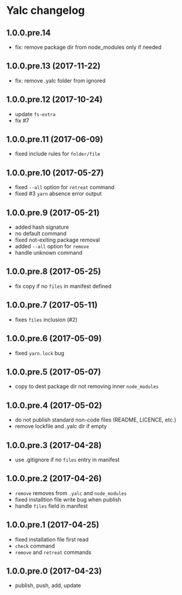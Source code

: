 # Yalc changelog

## 1.0.0.pre.14 
- fix: remove package dir from node_modules only if needed

## 1.0.0.pre.13 (2017-11-22)
- fix: remove .yalc folder from ignored

## 1.0.0.pre.12 (2017-10-24)
- update `fs-extra`
- fix #7

## 1.0.0.pre.11 (2017-06-09)
- fixed include rules for `folder/file`

## 1.0.0.pre.10 (2017-05-27)
- fixed `--all` option for `retreat` command
- fixed #3 `yarn` absence error output

## 1.0.0.pre.9 (2017-05-21)
- added hash signature
- no default command 
- fixed not-exiting package removal
- added `--all` option for `remove`
- handle unknown command

## 1.0.0.pre.8 (2017-05-25)
- fix copy if no `files` in manifest defined

## 1.0.0.pre.7 (2017-05-11)
- fixes `files` inclusion (#2)

## 1.0.0.pre.6 (2017-05-09)
- fixed `yarn.lock` bug

## 1.0.0.pre.5 (2017-05-07)
- copy to dest package dir not removing inner `node_modules`

## 1.0.0.pre.4 (2017-05-02)
- do not publish standard non-code files (README, LICENCE, etc.)
- remove lockfile and .yalc dir if empty

## 1.0.0.pre.3 (2017-04-28)
- use .gitignore if no `files` entry in manifest

## 1.0.0.pre.2 (2017-04-26)

- `remove` removes from `.yalc` and `node_modules`
- fixed installtion file write bug when publish
- handle `files` field in manifest

## 1.0.0.pre.1 (2017-04-25)

- fixed installation file first read
- `check` command
- `remove` and `retreat` commands

## 1.0.0.pre.0 (2017-04-23)
- publish, push, add, update